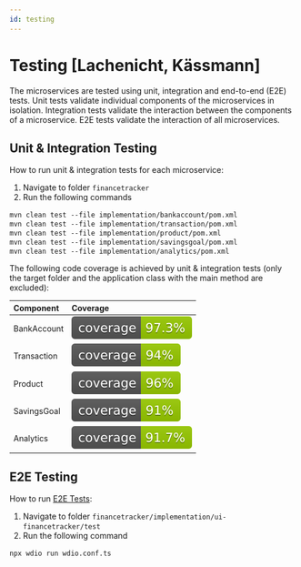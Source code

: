 ```yaml
---
id: testing
---
```


# Testing [Lachenicht, Kässmann]

The microservices are tested using unit, integration and end-to-end (E2E) tests.
Unit tests validate individual components of the microservices in isolation.
Integration tests validate the interaction between the components of a microservice.
E2E tests validate the interaction of all microservices.

## Unit & Integration Testing

How to run unit & integration tests for each microservice:

1. Navigate to folder `financetracker`
2. Run the following commands

```
mvn clean test --file implementation/bankaccount/pom.xml
mvn clean test --file implementation/transaction/pom.xml
mvn clean test --file implementation/product/pom.xml
mvn clean test --file implementation/savingsgoal/pom.xml
mvn clean test --file implementation/analytics/pom.xml
```

The following code coverage is achieved by unit & integration tests (only the target folder and the application class with the main method are excluded):

| Component | Coverage |
| :--- | :--- |
| BankAccount | ![coverage](../badges/jacoco-bankaccount.svg) |
| Transaction | ![coverage](../badges/jacoco-transaction.svg) |
| Product | ![coverage](../badges/jacoco-product.svg) |
| SavingsGoal | ![coverage](../badges/jacoco-savingsgoal.svg) |
| Analytics | ![coverage](../badges/jacoco-analytics.svg) |


## E2E Testing

How to run [E2E Tests](../implementation/ui-financetracker/test/specs/mainline-scenario.e2e.ts):

1. Navigate to folder `financetracker/implementation/ui-financetracker/test`
2. Run the following command

```
npx wdio run wdio.conf.ts
```
